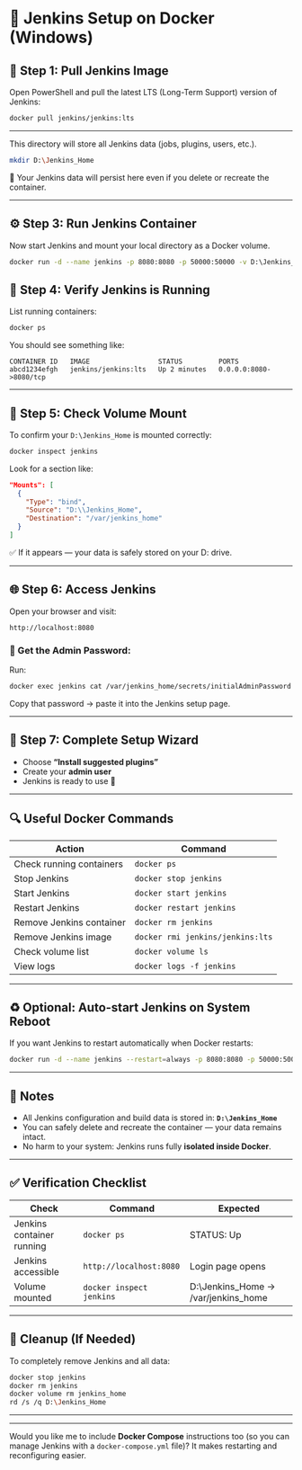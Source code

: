 
# 🧰 Jenkins Setup on Docker (Windows)

## 🚀 Step 1: Pull Jenkins Image

Open PowerShell and pull the latest LTS (Long-Term Support) version of Jenkins:

```bash
docker pull jenkins/jenkins:lts
````

---

This directory will store all Jenkins data (jobs, plugins, users, etc.).

```bash
mkdir D:\Jenkins_Home
```

📁 Your Jenkins data will persist here even if you delete or recreate the container.

---

## ⚙️ Step 3: Run Jenkins Container

Now start Jenkins and mount your local directory as a Docker volume.

```bash
docker run -d --name jenkins -p 8080:8080 -p 50000:50000 -v D:\Jenkins_Home:/var/jenkins_home jenkins/jenkins:lts
```


## 🧾 Step 4: Verify Jenkins is Running

List running containers:

```bash
docker ps
```

You should see something like:

```
CONTAINER ID   IMAGE                 STATUS         PORTS
abcd1234efgh   jenkins/jenkins:lts   Up 2 minutes   0.0.0.0:8080->8080/tcp
```

---

## 💾 Step 5: Check Volume Mount

To confirm your `D:\Jenkins_Home` is mounted correctly:

```bash
docker inspect jenkins
```

Look for a section like:

```json
"Mounts": [
  {
    "Type": "bind",
    "Source": "D:\\Jenkins_Home",
    "Destination": "/var/jenkins_home"
  }
]
```

✅ If it appears — your data is safely stored on your D: drive.

---

## 🌐 Step 6: Access Jenkins

Open your browser and visit:

```
http://localhost:8080
```

### 🔑 Get the Admin Password:

Run:

```bash
docker exec jenkins cat /var/jenkins_home/secrets/initialAdminPassword
```

Copy that password → paste it into the Jenkins setup page.

---

## 🧩 Step 7: Complete Setup Wizard

* Choose **“Install suggested plugins”**
* Create your **admin user**
* Jenkins is ready to use 🎉

---

## 🔍 Useful Docker Commands

| Action                   | Command                          |
| ------------------------ | -------------------------------- |
| Check running containers | `docker ps`                      |
| Stop Jenkins             | `docker stop jenkins`            |
| Start Jenkins            | `docker start jenkins`           |
| Restart Jenkins          | `docker restart jenkins`         |
| Remove Jenkins container | `docker rm jenkins`              |
| Remove Jenkins image     | `docker rmi jenkins/jenkins:lts` |
| Check volume list        | `docker volume ls`               |
| View logs                | `docker logs -f jenkins`         |

---

## ♻️ Optional: Auto-start Jenkins on System Reboot

If you want Jenkins to restart automatically when Docker restarts:

```bash
docker run -d --name jenkins --restart=always -p 8080:8080 -p 50000:50000 -v D:\Jenkins_Home:/var/jenkins_home jenkins/jenkins:lts
```

---

## 🧠 Notes

* All Jenkins configuration and build data is stored in:
  **`D:\Jenkins_Home`**
* You can safely delete and recreate the container — your data remains intact.
* No harm to your system: Jenkins runs fully **isolated inside Docker**.

---

## ✅ Verification Checklist

| Check                     | Command                  | Expected                            |
| ------------------------- | ------------------------ | ----------------------------------- |
| Jenkins container running | `docker ps`              | STATUS: Up                          |
| Jenkins accessible        | `http://localhost:8080`  | Login page opens                    |
| Volume mounted            | `docker inspect jenkins` | D:\Jenkins_Home → /var/jenkins_home |

---

## 🧹 Cleanup (If Needed)

To completely remove Jenkins and all data:

```bash
docker stop jenkins
docker rm jenkins
docker volume rm jenkins_home
rd /s /q D:\Jenkins_Home
```

---
---

Would you like me to include **Docker Compose** instructions too (so you can manage Jenkins with a `docker-compose.yml` file)? It makes restarting and reconfiguring easier.
```
